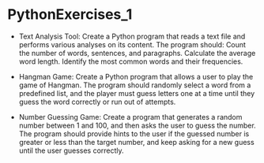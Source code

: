 # PythonExercises_1
- Text Analysis Tool: Create a Python program that reads a text file and performs various analyses on its content. The program should: Count the number of words, sentences, and paragraphs. Calculate the average word length. Identify the most common words and their frequencies. 

- Hangman Game: Create a Python program that allows a user to play the game of Hangman. The program should randomly select a word from a predefined list, and the player must guess letters one at a time until they guess the word correctly or run out of attempts.

- Number Guessing Game: Create a program that generates a random number between 1 and 100, and then asks the user to guess the number. The program should provide hints to the user if the guessed number is greater or less than the target number, and keep asking for a new guess until the user guesses correctly.
